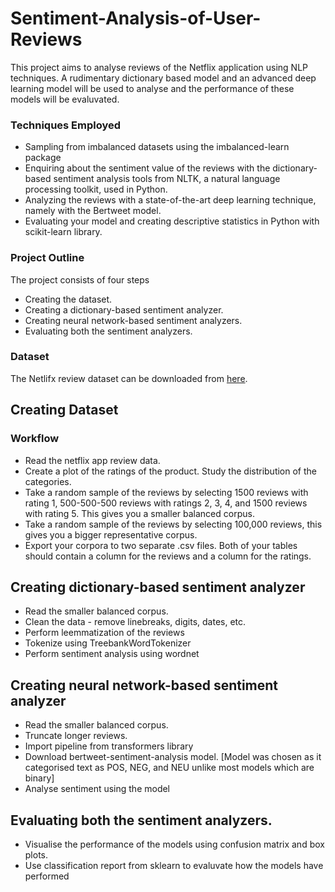 # Sentiment-Analysis-of-User-Reviews
This project aims to analyse reviews of the Netflix application using NLP techniques. A rudimentary dictionary based model and an advanced deep learning model will be used to analyse and the performance of these models will be evaluvated.

### Techniques Employed
   * Sampling from imbalanced datasets using the imbalanced-learn package
   * Enquiring about the sentiment value of the reviews with the dictionary-based sentiment analysis tools from NLTK, a natural language processing toolkit, used in Python.
   * Analyzing the reviews with a state-of-the-art deep learning technique, namely with the Bertweet model.
   * Evaluating your model and creating descriptive statistics in Python with scikit-learn library.
  
   
### Project Outline

The project consists of four steps
   * Creating the dataset.
   * Creating a dictionary-based sentiment analyzer.
   * Creating neural network-based sentiment analyzers.
   * Evaluating both the sentiment analyzers.
     
### Dataset

The Netlifx review dataset can be downloaded from [here](https://www.kaggle.com/datasets/ashishkumarak/netflix-reviews-playstore-daily-updated?resource=download).



## Creating Dataset

### Workflow

   * Read the netflix app review data.
   * Create a plot of the ratings of the product. Study the distribution of the categories.
   * Take a random sample of the reviews by selecting 1500 reviews with rating 1, 500-500-500 reviews with ratings 2, 3, 4, and 1500 reviews with rating 5. This gives you a smaller balanced corpus.
   * Take a random sample of the reviews by selecting 100,000 reviews, this gives you a bigger representative corpus.
   * Export your corpora to two separate .csv files. Both of your tables should contain a column for the reviews and a column for the ratings.

## Creating dictionary-based sentiment analyzer
   * Read the smaller balanced corpus.
   * Clean the data - remove linebreaks, digits, dates, etc.
   * Perform leemmatization of the reviews
   * Tokenize using TreebankWordTokenizer
   * Perform sentiment analysis using wordnet

## Creating neural network-based sentiment analyzer
   * Read the smaller balanced corpus.
   * Truncate longer reviews.
   * Import pipeline from transformers library
   * Download bertweet-sentiment-analysis model. [Model was chosen as it categorised text as POS, NEG, and NEU unlike most models which are binary]
   * Analyse sentiment using the model

## Evaluating both the sentiment analyzers.
   * Visualise the performance of the models using confusion matrix and box plots.
   * Use classification report from sklearn to evaluvate how the models have performed

